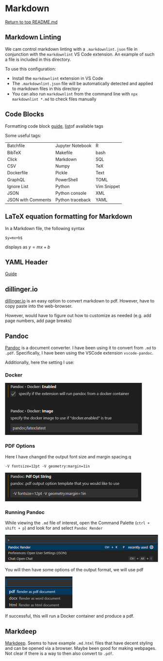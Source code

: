 # Markdown

[Return to top README.md](../../README.md)

## Markdown Linting

We cam control markdown linting with a `.markdownlint.json` file in conjunction with the `markdownlint` VS Code extension. An example of such a file is included in this directory.

To use this configuration:
- Install the `markdownlint` extension in VS Code
- The `.markdownlint.json` file will be automatically detected and applied to markdown files in this directory
- You can also run `markdownlint` from the command line with `npx markdownlint *.md` to check files manually

## Code Blocks

Formatting code block [guide](https://docs.github.com/en/get-started/writing-on-github/working-with-advanced-formatting/creating-and-highlighting-code-blocks), [list](https://github.com/github/linguist/blob/master/lib/linguist/languages.yml)of available tags

Some useful tags:

|                    |                  |             |
| :----------------- | :--------------- | :---------- |
| Batchfile          | Jupyter Notebook | R           |
| BibTeX             | Makefile         | bash        |
| Click              | Markdown         | SQL         |
| CSV                | Numpy            | TeX         |
| Dockerfile         | Pickle           | Text        |
| GraphQL            | PowerShell       | TOML        |
| Ignore List        | Python           | Vim Snippet |
| JSON               | Python console   | XML         |
| JSON with Comments | Python traceback | YAML        |

<!--
* bash, recommended
* Batchfile
* BibTeX
* Click
* CSV
* Dockerfile
* GraphQL
* Ignore List
* JSON
* JSON with Comments
* Jupyter Notebook
* Makefile
* Markdown
* Numpy
* Pickle
* PowerShell
* Python
* Python console
* Python traceback
* R
* Shell, not recommended
* SQL
* TeX
* Text
* TOML
* Vim Snippet
* XML
* YAML
-->

## LaTeX equation formatting for Markdown

In a Markdown file, the following syntax

```TeX
$y=mx+b$
```

displays as
$y=mx+b$

## YAML Header

[Guide](https://zsmith27.github.io/rmarkdown_crash-course/lesson-4-yaml-headers.html)

## dillinger.io

[dillinger.io](https://dillinger.io/) is an easy option to convert markdown to pdf. However, have to copy paste into the web-browser.

However, would have to figure out how to customize as needed (e.g. add page numbers, add page breaks)

## Pandoc

[Pandoc](https://pandoc.org/) is a document converter. I have been using it to convert from `.md` to `.pdf`. Specifically, I have been using the VSCode extension `vscode-pandoc`.

Additionally, here the setting I use:

### Docker

![1742135526567](image/README/1742135526567.png)

### PDF Options

Here I have changed the output font size and margin spacing.q

```bach
-V fontsize=12pt -V geometry:margin=1in
```

![1742135667749](image/README/1742135667749.png)

### Running Pandoc

While viewing the `.md` file of interest, open the Command Palette (`ctrl + shift + p`) and look for and select `Pandoc Render`

![1743878458095](image/README/1743878458095.png)

You will then have some options of the output format, we will use pdf

![1743878522357](image/README/1743878522357.png)

If successful, this will run a Docker container and produce a pdf.

## Markdeep

[Markdeep](https://casual-effects.com/markdeep/). Seems to have example `.md.html` files that have decent styling and can be opened via a browser. Maybe been good for making webpages. Not clear if there is a way to then also convert to `.pdf`.
